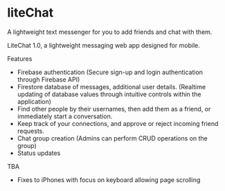 # liteChat
 A lightweight text messenger for you to add friends and chat with them.
 
LiteChat 1.0, a lightweight messaging web app designed for mobile.

Features
- Firebase authentication (Secure sign-up and login authentication through Firebase API)
- Firestore database of messages, additional user details. (Realtime updating of database values through intuitive controls within the application)
- Find other people by their usernames, then add them as a friend, or immediately start a conversation.
- Keep track of your connections, and approve or reject incoming friend requests.
- Chat group creation (Admins can perform CRUD operations on the group)
- Status updates


TBA
- Fixes to iPhones with focus on keyboard allowing page scrolling
